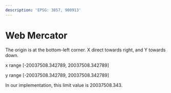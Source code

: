 ```yaml
---
description: 'EPSG: 3857, 900913'
---
```


# Web Mercator

The origin is at the bottom-left corner. X direct towards right, and Y towards down.

x range \[-20037508.342789, 20037508.342789\]

y range \[-20037508.342789, 20037508.342789\]

In our implementation, this limit value is 20037508.343.



